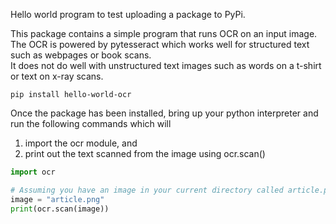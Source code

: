 Hello world program to test uploading a package to PyPi.

This package contains a simple program that runs OCR on an input image.
The OCR is powered by pytesseract which works well for structured text such as webpages or book scans.  
It does not do well with unstructured text images such as words on a t-shirt or text on x-ray scans.

``` 
pip install hello-world-ocr
```

Once the package has been installed, bring up your python interpreter and run the following commands which will 
1) import the ocr module, and 
2) print out the text scanned from the image using ocr.scan()

``` python
import ocr

# Assuming you have an image in your current directory called article.png
image = "article.png"
print(ocr.scan(image))
```
